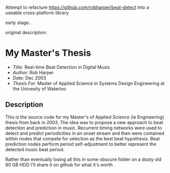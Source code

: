 Attempt to refacture https://github.com/robharper/beat-detect into a useable cross-platform library

early stage..


original description:

My Master's Thesis
==================

* *Title:* Real-time Beat Detection in Digital Music
* *Author:* Rob Harper
* *Date:* Dec 2003
* *Thesis For:* Master of Applied Science in Systems Design Engineering at the Univesity of Waterloo

Description
-----------
This is the source code for my Master's of Applied Science (ie Engineering) thesis from back in 2003.  The idea was to propose a new approach to beat detection and prediction in music. Recurrent timing networks were used to detect and predict periodicities in an onset stream and then were contained within nodes that compete for selection as the best beat hypothesis. Beat prediction nodes perform period self-adjustment to better represent the detected music beat period. 

Rather than eventually losing all this in some obscure folder on a dusty old 80 GB HDD I'll share it on github for what it's worth.
